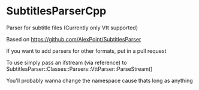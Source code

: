 # SubtitlesParserCpp
Parser for subtitle files (Currently only Vtt supported)

Based on https://github.com/AlexPoint/SubtitlesParser

If you want to add parsers for other formats, put in a pull request

To use simply pass an ifstream (via reference) to SubtitlesParser::Classes::Parsers::VttParser::ParseStream()

You'll probably wanna change the namespace cause thats long as anything
